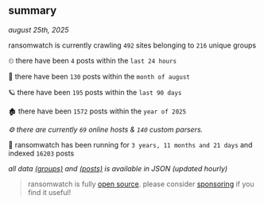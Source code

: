 
## summary
_august 25th, 2025_

ransomwatch is currently crawling `492` sites belonging to `216` unique groups

⏲ there have been `4` posts within the `last 24 hours`

🦈 there have been `130` posts within the `month of august`

🪐 there have been `195` posts within the `last 90 days`

🏚 there have been `1572` posts within the `year of 2025`

_⚙️ there are currently `69` online hosts & `140` custom parsers._

🦕 ransomwatch has been running for `3 years, 11 months and 21 days` and indexed `16203` posts

_all data  [(groups)](http://ransomwhat.telemetry.ltd/groups) and [(posts)](http://ransomwhat.telemetry.ltd/posts) is available in JSON (updated hourly)_

> ransomwatch is fully [open source](https://github.com/joshhighet/ransomwatch#ransomwatch--). please consider [sponsoring](https://github.com/sponsors/joshhighet) if you find it useful!
